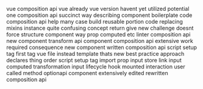 vue composition api vue already vue version havent yet utilized potential one composition api succinct way describing component boilerplate code composition api help many case build reusable portion code replacing mixins instance quite confusing concept return give new challenge doesnt force structure component way prop computed etc linter composition api new component transform api component composition api extensive work required consequence new component written composition api script setup tag first tag vue file instead template thats new best practice approach declares thing order script setup tag import prop input store link input computed transformation input lifecycle hook mounted interaction user called method optionapi component extensively edited rewritten composition api